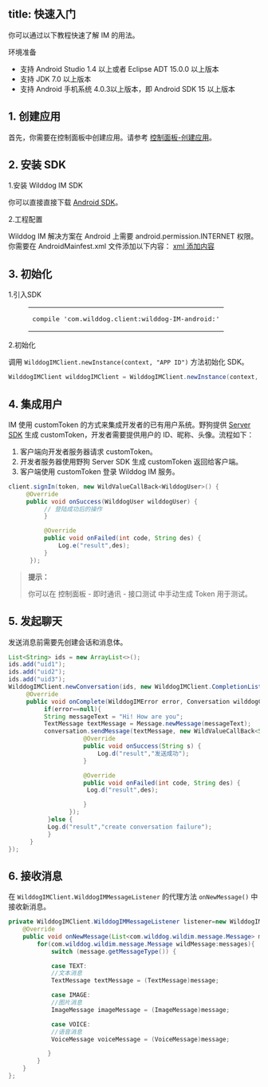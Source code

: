 
title: 快速入门
---

你可以通过以下教程快速了解  IM 的用法。

<div class="env">
    <p class="env-title">环境准备</p>
    <ul>
        <li>支持 Android Studio 1.4 以上或者 Eclipse ADT 15.0.0 以上版本</li>
        <li>支持 JDK 7.0 以上版本</li>
        <li>支持 Android 手机系统 4.0.3以上版本，即 Android SDK 15 以上版本</li>
    </ul>
</div>

## 1. 创建应用

首先，你需要在控制面板中创建应用。请参考 [控制面板-创建应用](/console/creat.html)。

## 2. 安装 SDK

1.安装 Wilddog IM SDK

你可以直接直接下载 [Android SDK](https://cdn.wilddog.com/sdk/android/0.1.0/wilddog-im-0.1.0.zip)。

2.工程配置

Wilddog IM 解决方案在 Android 上需要 android.permission.INTERNET 权限。你需要在 AndroidMainfest.xml 文件添加以下内容：
[xml 添加内容](http://ocpo37x5v.bkt.clouddn.com/im-android.html)


## 3. 初始化

1.引入SDK

<figure class="highlight java"><table><tbody><tr><td class="code"><pre><div class="line">compile <span class="string">'com.wilddog.client:wilddog-IM-android:<span class="android-auth-version"></span>'</span></div></pre></td></tr></tbody></table></figure>

2.初始化

调用 `WilddogIMClient.newInstance(context, "APP ID")` 方法初始化 SDK。

```java
WilddogIMClient wilddogIMClient = WilddogIMClient.newInstance(context, "APP ID");

```
## 4. 集成用户

IM 使用 customToken 的方式来集成开发者的已有用户系统。野狗提供 [Server SDK](/guide/auth/server/server.html) 生成 customToken，开发者需要提供用户的 ID、昵称、头像。流程如下：
1. 客户端向开发者服务器请求 customToken。
2. 开发者服务器使用野狗 Server SDK 生成 customToken 返回给客户端。
3. 客户端使用 customToken 登录 Wilddog IM 服务。

```java
client.signIn(token, new WildValueCallBack<WilddogUser>() {
     @Override
     public void onSuccess(WilddogUser wilddogUser) {
          // 登陆成功后的操作
          }

          @Override
          public void onFailed(int code, String des) {
              Log.e("result",des);
          }
      });
```
<blockquote class="notice">
  <p><strong>提示：</strong></p>
  你可以在 控制面板 - 即时通讯 - 接口测试 中手动生成 Token 用于测试。
</blockquote> 

## 5. 发起聊天

发送消息前需要先创建会话和消息体。
```java
List<String> ids = new ArrayList<>();
ids.add("uid1");
ids.add("uid2");
ids.add("uid3");
WilddogIMClient.newConversation(ids, new WilddogIMClient.CompletionListener() {
     @Override
     public void onComplete(WilddogIMError error, Conversation wilddogConversation) {
          if(error==null){
          String messageText = "Hi! How are you";
          TextMessage textMessage = Message.newMessage(messageText);
          conversation.sendMessage(textMessage, new WildValueCallBack<String>() {
                     @Override
                     public void onSuccess(String s) {
                         Log.d("result","发送成功");
                     }

                     @Override
                     public void onFailed(int code, String des) {
                      Log.d("result",des);

                     }
                 });
           }else {
           Log.d("result","create conversation failure");
           }
      }
});
```
## 6. 接收消息

在 `WilddogIMClient.WilddogIMMessageListener` 的代理方法 `onNewMessage()` 中接收新消息。

```java
private WilddogIMClient.WilddogIMMessageListener listener=new WilddogIMClient.WilddogIMMessageListener() {
    @Override
    public void onNewMessage(List<com.wilddog.wildim.message.Message> messages) {
        for(com.wilddog.wildim.message.Message wildMessage:messages){
            switch (message.getMessageType()) {

            case TEXT:
            //文本消息
            TextMessage textMessage = (TextMessage)message;

            case IMAGE:
            //图片消息
            ImageMessage imageMessage = (ImageMessage)message;

            case VOICE:
            //语音消息
            VoiceMessage voiceMessage = (VoiceMessage)message;

           }
        }
    }
};
```
